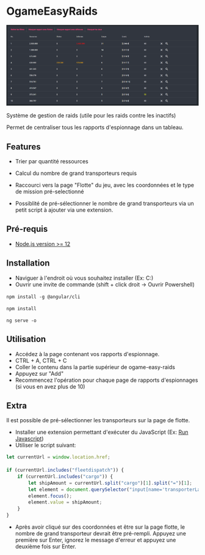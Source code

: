 # OgameEasyRaids

![apercu](https://github.com/Robouste/ogame-easy-raids/blob/master/src/assets/overview-2.png "Apercu")

Système de gestion de raids (utile pour les raids contre les inactifs)

Permet de centraliser tous les rapports d'espionnage dans un tableau.

## Features

-   Trier par quantité ressources
-   Calcul du nombre de grand transporteurs requis
-   Raccourci vers la page "Flotte" du jeu, avec les coordonnées et le type de mission pré-selectionné

-   Possiblité de pré-sélectionner le nombre de grand transporteurs via un petit script à ajouter via une extension.

## Pré-requis

-   [Node.js version >= 12](https://nodejs.org/)

## Installation

-   Naviguer à l'endroit où vous souhaitez installer (Ex: C:\)
-   Ouvrir une invite de commande (shift + click droit -> Ouvrir Powershell)

`npm install -g @angular/cli`

`npm install`

`ng serve -o`

## Utilisation

-   Accédez à la page contenant vos rapports d'espionnage.
-   CTRL + A, CTRL + C
-   Coller le contenu dans la partie supérieur de ogame-easy-raids
-   Appuyez sur "Add"
-   Recommencez l'opération pour chaque page de rapports d'espionnages (si vous en avez plus de 10)

## Extra

Il est possible de pré-sélectionner les transporteurs sur la page de flotte.

-   Installer une extension permettant d'exécuter du JavaScript (Ex: [Run Javascript](https://chrome.google.com/webstore/detail/run-javascript/lmilalhkkdhfieeienjbiicclobibjao))
-   Utiliser le script suivant:

```js
let currentUrl = window.location.href;

if (currentUrl.includes("fleetdispatch")) {
	if (currentUrl.includes("cargo")) {
		let shipAmount = currentUrl.split("cargo")[1].split("=")[1];
		let element = document.querySelector("input[name='transporterLarge']");
		element.focus();
		element.value = shipAmount;
	}
}
```

-   Après avoir cliqué sur des coordonnées et être sur la page flotte, le nombre de grand transporteur devrait être pré-rempli. Appuyez une première sur Enter, ignorez le message d'erreur et appuyez une deuxième fois sur Enter.
